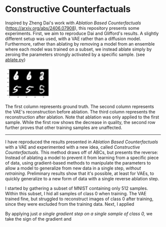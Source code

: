 # Constructive Counterfactuals

Inspired by Zheng Dai's work with _Ablation Based Counterfactuals_ (https://arxiv.org/abs/2406.07908), this repository presents some experiments.
First, we aim to reproduce Dai and Glifford's results. A slightly different setup was used, with a VAE rather than a diffusion model. Furthermore, rather than ablating by removing a model from an ensemble where each model was trained on a subset, we instead ablate simply by zeroing the parameters strongly activated by a specific sample. (see [ablate.py](ablate.py))

<img src="results/realistic_ablation.png" width="30%">

The first column represents ground truth. The second column represents the VAE's reconstruction before ablation. The third column represents the reconstruction after ablation. Note that ablation was only applied to the first sample. While the first row shows the decrease in quality, the second row further proves that other training samples are unaffected.

---

I have reproduced the results presented in _Ablation Based Counterfactuals_ with a VAE and experimented with a new idea, called _Constructive Counterfactuals_. This method draws off of ABCs, but presents the reverse: Instead of ablating a model to prevent it from learning from a specific piece of data, using gradient-based methods to manipulate the parameters to allow a model to generalize from new data in a single step, _without retraining_. Preliminary results show that it's possible, at least for VAEs, to quickly generalize to a new form of data with a single reverse ablation step.

I started by gathering a subset of MNIST containing only 512 samples. Within this subset, I hid all samples of class 0 when training. The VAE trained fine, but struggled to reconstruct images of class 0 after training, since they were excluded from the training data. Next, I applied

By applying just _a single gradient step on a single sample of class 0,_ we take the sign of the gradient and
